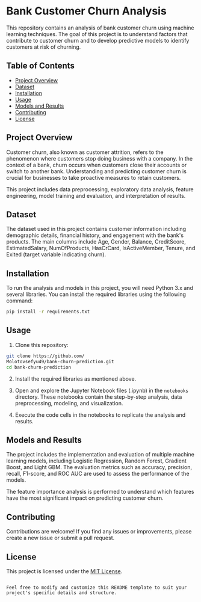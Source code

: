 
# Bank Customer Churn Analysis

This repository contains an analysis of bank customer churn using machine learning techniques. The goal of this project is to understand factors that contribute to customer churn and to develop predictive models to identify customers at risk of churning.

## Table of Contents
- [Project Overview](#project-overview)
- [Dataset](#dataset)
- [Installation](#installation)
- [Usage](#usage)
- [Models and Results](#models-and-results)
- [Contributing](#contributing)
- [License](#license)

## Project Overview

Customer churn, also known as customer attrition, refers to the phenomenon where customers stop doing business with a company. In the context of a bank, churn occurs when customers close their accounts or switch to another bank. Understanding and predicting customer churn is crucial for businesses to take proactive measures to retain customers.

This project includes data preprocessing, exploratory data analysis, feature engineering, model training and evaluation, and interpretation of results.

## Dataset

The dataset used in this project contains customer information including demographic details, financial history, and engagement with the bank's products. The main columns include Age, Gender, Balance, CreditScore, EstimatedSalary, NumOfProducts, HasCrCard, IsActiveMember, Tenure, and Exited (target variable indicating churn).

## Installation

To run the analysis and models in this project, you will need Python 3.x and several libraries. You can install the required libraries using the following command:

```bash
pip install -r requirements.txt
```

## Usage

1. Clone this repository:

```bash
git clone https://github.com/
Molotovsefyu49/bank-churn-prediction.git
cd bank-churn-prediction
```

2. Install the required libraries as mentioned above.

3. Open and explore the Jupyter Notebook files (.ipynb) in the `notebooks` directory. These notebooks contain the step-by-step analysis, data preprocessing, modeling, and visualization.

4. Execute the code cells in the notebooks to replicate the analysis and results.

## Models and Results

The project includes the implementation and evaluation of multiple machine learning models, including Logistic Regression, Random Forest, Gradient Boost, and Light GBM. The evaluation metrics such as accuracy, precision, recall, F1-score, and ROC AUC are used to assess the performance of the models.

The feature importance analysis is performed to understand which features have the most significant impact on predicting customer churn.

## Contributing

Contributions are welcome! If you find any issues or improvements, please create a new issue or submit a pull request.

## License

This project is licensed under the [MIT License](LICENSE).
```

Feel free to modify and customize this README template to suit your project's specific details and structure.
